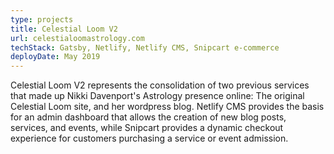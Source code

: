 ```yaml
---
type: projects
title: Celestial Loom V2
url: celestialoomastrology.com
techStack: Gatsby, Netlify, Netlify CMS, Snipcart e-commerce 
deployDate: May 2019
---
```


Celestial Loom V2 represents the consolidation of two previous services that made up Nikki Davenport's Astrology presence online: The original Celestial Loom site, and her wordpress blog. Netlify CMS provides the basis for an admin dashboard that allows the creation of new blog posts, services, and events, while Snipcart provides a dynamic checkout experience for customers purchasing a service or event admission.
